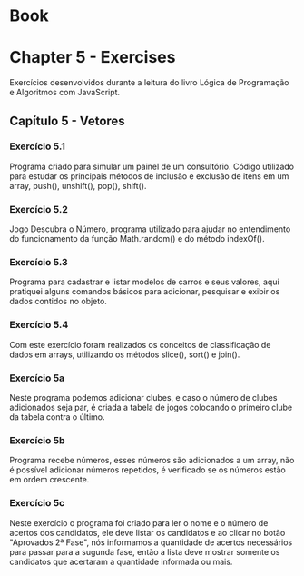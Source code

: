 # Book
# Chapter 5 - Exercises

  Exercícios desenvolvidos durante a leitura do livro Lógica de Programação e Algoritmos com JavaScript.


## Capítulo 5 - Vetores

### Exercício 5.1
  Programa criado para simular um painel de um consultório. Código utilizado para estudar os principais métodos 
de inclusão e exclusão de itens em um array, push(), unshift(), pop(), shift().

### Exercício 5.2
  Jogo Descubra o Número, programa utilizado para ajudar no entendimento do funcionamento da função Math.random() e do método indexOf().
  
### Exercício 5.3
  Programa para cadastrar e listar modelos de carros e seus valores, aqui pratiquei alguns comandos básicos para adicionar, pesquisar e 
exibir os dados contidos no objeto.

### Exercício 5.4
  Com este exercício foram realizados os conceitos de classificação de dados em arrays, utilizando os métodos slice(), sort() e join().

### Exercício 5a
  Neste programa podemos adicionar clubes, e caso o número de clubes adicionados seja par, é criada a tabela de jogos colocando o 
primeiro clube da tabela contra o último.

### Exercício 5b
  Programa recebe números, esses números são adicionados a um array, não é possível adicionar números repetidos, é verificado se os
números estão em ordem crescente.

### Exercício 5c
  Neste exercício o programa foi criado para ler o nome e o número de acertos dos candidatos, ele deve listar os candidatos e ao clicar 
no botão "Aprovados 2ª Fase", nós informamos a quantidade de acertos necessários para passar para a sugunda fase, então a lista deve 
mostrar somente os candidatos que acertaram a quantidade informada ou mais.